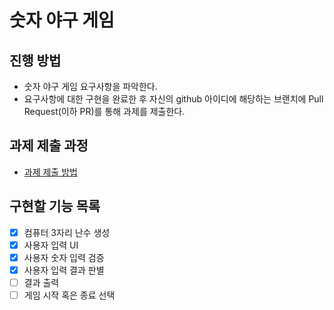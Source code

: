# 숫자 야구 게임
## 진행 방법
* 숫자 야구 게임 요구사항을 파악한다.
* 요구사항에 대한 구현을 완료한 후 자신의 github 아이디에 해당하는 브랜치에 Pull Request(이하 PR)를 통해 과제를 제출한다.

## 과제 제출 과정
* [과제 제출 방법](https://github.com/next-step/nextstep-docs/tree/master/precourse)

## 구현할 기능 목록

- [x] 컴퓨터 3자리 난수 생성
- [x] 사용자 입력 UI
- [x] 사용자 숫자 입력 검증
- [x] 사용자 입력 결과 판별
- [ ] 결과 출력
- [ ] 게임 시작 혹은 종료 선택
